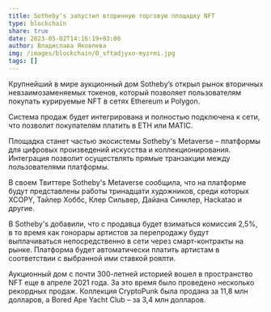 ```yaml
---
title: Sotheby's запустил вторичную торговую площадку NFT
type: blockchain
share: true
date: 2023-05-02T14:16:19+03:00
author: Владислава Яковлева
img: /images/blockchain/0_sftadjyxo-myzrmi.jpg
tags: []
---
```

Крупнейший в мире аукционный дом Sotheby’s открыл рынок вторичных невзаимозаменяемых токенов, который позволяет пользователям покупать курируемые NFT в сетях Ethereum и Polygon.

Система продаж будет интегрирована и полностью подключена к сети, что позволит покупателям платить в ETH или MATIC.

Площадка станет частью экосистемы Sotheby's Metaverse – платформы для цифровых произведений искусства и коллекционирования. Интеграция позволит осуществлять прямые транзакции между пользователями платформы. 

В своем Твиттере Sotheby's Metaverse сообщила, что на платформе будут представлены работы тринадцати художников, среди которых XCOPY, Тайлер Хоббс, Клер Сильвер, Дайана Синклер, Hackatao и другие.

В Sotheby's добавили, что с продавца будет взиматься комиссия 2,5%, в то время как гонорары артистов за перепродажу будут выплачиваться непосредственно в сети через смарт-контракты на рынке. Платформа будет автоматически платить артистам в соответствии с выбранной ими ставкой роялти.

Аукционный дом с почти 300-летней историей вошел в пространство NFT еще в апреле 2021 года. За это время было проведено несколько рекордных продаж. Коллекция CryptoPunk была продана за 11,8 млн долларов, а Bored Ape Yacht Club – за 3,4 млн долларов.